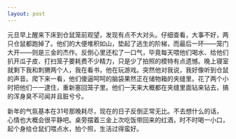 ```yaml
---
layout: post
---
```

元旦早上醒来下床到仓鼠笼前观望，发现有点不大对头。仔细查看，大事不好，两只仓鼠都跑掉了。他们的大便堆积如山，垫起了逃生的阶梯，而最后一环——笼门大开——则是三金的杰作。反倒心里还松了一口气，毕竟每天喂他们喝水、给他们扒开瓜子皮、打扫笼子要耗费不少精力，只是少了拍照的模特有点遗憾。晚上寝室就剩下我和刺猬两个人，我在看书，他在玩游戏。突然他对我说，我好像听到仓鼠的声音。爬下来一看，他们傻逼呵呵的脑袋果然正在储物箱的夹缝里。花了两个小时把他们一一逮住，重新塞回笼子里。他们一天来大概都在夹缝里面钻来钻去，搞的浑身臭不可闻并且脏兮兮。

新年的气氛基本在31号那晚耗尽，现在的日子反倒正常无比。不去想什么的话，心情也大概会很平静吧。桌旁摆着三金上次吃饭带回来的红酒，时不时喝一小口，起个身给仓鼠们喂点水，拍个照，生活过得蛮好。